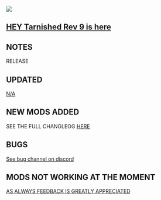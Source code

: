 ![](https://s12.gifyu.com/images/SukyP.png)

## [HEY Tarnished  Rev 9 is here](https://)

## NOTES

RELEASE

## UPDATED

[N/A](https://)

## NEW MODS ADDED

SEE THE FULL CHANGLEOG [HERE](https://)

## BUGS

[See bug channel on discord](https://)

## MODS NOT WORKING AT THE MOMENT

[AS ALWAYS FEEDBACK IS GREATLY APPRECIATED](https://)
